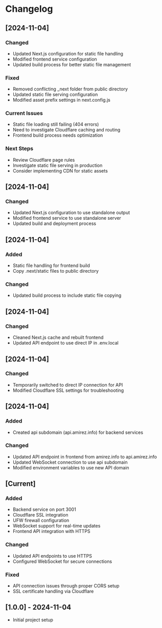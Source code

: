 # Changelog

## [2024-11-04]
### Changed
- Updated Next.js configuration for static file handling
- Modified frontend service configuration
- Updated build process for better static file management

### Fixed
- Removed conflicting _next folder from public directory
- Updated static file serving configuration
- Modified asset prefix settings in next.config.js

### Current Issues
- Static file loading still failing (404 errors)
- Need to investigate Cloudflare caching and routing
- Frontend build process needs optimization

### Next Steps
- Review Cloudflare page rules
- Investigate static file serving in production
- Consider implementing CDN for static assets


## [2024-11-04]
### Changed
- Updated Next.js configuration to use standalone output
- Modified frontend service to use standalone server
- Updated build and deployment process


## [2024-11-04]
### Added
- Static file handling for frontend build
- Copy .next/static files to public directory

### Changed
- Updated build process to include static file copying


## [2024-11-04]
### Changed
- Cleaned Next.js cache and rebuilt frontend
- Updated API endpoint to use direct IP in .env.local


## [2024-11-04]
### Changed
- Temporarily switched to direct IP connection for API
- Modified Cloudflare SSL settings for troubleshooting


## [2024-11-04]

### Added
- Created api subdomain (api.amirez.info) for backend services

### Changed
- Updated API endpoint in frontend from amirez.info to api.amirez.info
- Updated WebSocket connection to use api subdomain
- Modified environment variables to use new API domain


## [Current]
### Added
- Backend service on port 3001
- Cloudflare SSL integration
- UFW firewall configuration
- WebSocket support for real-time updates
- Frontend API integration with HTTPS

### Changed
- Updated API endpoints to use HTTPS
- Configured WebSocket for secure connections

### Fixed
- API connection issues through proper CORS setup
- SSL certificate handling via Cloudflare

## [1.0.0] - 2024-11-04
- Initial project setup
